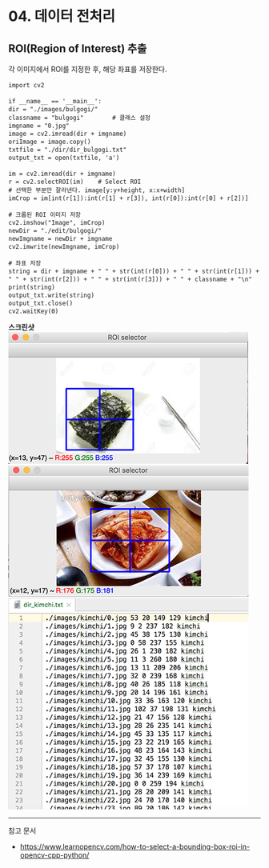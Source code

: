 #  04. 데이터 전처리

## ROI(Region of Interest) 추출   
각 이미지에서 ROI를 지정한 후, 해당 좌표를 저장한다.

    import cv2

    if __name__ == '__main__':
    dir = "./images/bulgogi/"
    classname = "bulgogi"        # 클래스 설정
    imgname = "0.jpg"
    image = cv2.imread(dir + imgname)
    oriImage = image.copy()
    txtfile = "./dir/dir_bulgogi.txt"
    output_txt = open(txtfile, 'a')

    im = cv2.imread(dir + imgname)
    r = cv2.selectROI(im)    # Select ROI
    # 선택한 부분만 잘라낸다. image[y:y+height, x:x+width]
    imCrop = im[int(r[1]):int(r[1] + r[3]), int(r[0]):int(r[0] + r[2])]

    # 크롭된 ROI 이미지 저장
    cv2.imshow("Image", imCrop)
    newDir = "./edit/bulgogi/"
    newImgname = newDir + imgname
    cv2.imwrite(newImgname, imCrop)
    
    # 좌표 저장
    string = dir + imgname + " " + str(int(r[0])) + " " + str(int(r[1])) + " " + str(int(r[2])) + " " + str(int(r[3])) + " " + classname + "\n"
    print(string)
    output_txt.write(string)
    output_txt.close()
    cv2.waitKey(0)
  
**스크린샷**
![img01](./image/02-1.png)
![img02](./image/02-2.png)
![img03](./image/02-3.png)


-----------
참고 문서  

* https://www.learnopencv.com/how-to-select-a-bounding-box-roi-in-opencv-cpp-python/

